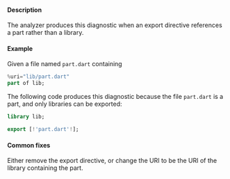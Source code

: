 #### Description

The analyzer produces this diagnostic when an export directive references a
part rather than a library.

#### Example

Given a file named `part.dart` containing

```dart
%uri="lib/part.dart"
part of lib;
```

The following code produces this diagnostic because the file `part.dart` is
a part, and only libraries can be exported:

```dart
library lib;

export [!'part.dart'!];
```

#### Common fixes

Either remove the export directive, or change the URI to be the URI of the
library containing the part.